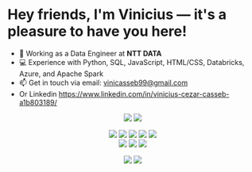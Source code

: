 # Hey friends, I'm Vinicius — it's a pleasure to have you here!

- 💼 Working as a Data Engineer at **NTT DATA**
- 💻 Experience with Python, SQL, JavaScript, HTML/CSS, Databricks, Azure, and Apache Spark
- 📫 Get in touch via email: [vinicasseb99@gmail.com](mailto:vinicasseb99@gmail.com)
-  Or Linkedin https://www.linkedin.com/in/vinicius-cezar-casseb-a1b803189/

<!-- GitHub Stats -->
<p align="center">
  <img src="https://github-readme-stats.vercel.app/api?username=VCasseb&show_icons=true&theme=dark" />
  <img src="https://github-readme-stats.vercel.app/api/top-langs/?username=VCasseb&layout=compact&theme=dark" />
</p>

<!-- Skills -->
<p align="center">
  <img src="https://img.shields.io/badge/Python-3776AB?style=for-the-badge&logo=python&logoColor=white"/>
  <img src="https://img.shields.io/badge/SQL-4479A1?style=for-the-badge&logo=postgresql&logoColor=white"/>
  <img src="https://img.shields.io/badge/JavaScript-F7DF1E?style=for-the-badge&logo=javascript&logoColor=black"/>
  <img src="https://img.shields.io/badge/HTML5-E34F26?style=for-the-badge&logo=html5&logoColor=white"/>
  <img src="https://img.shields.io/badge/CSS3-1572B6?style=for-the-badge&logo=css3&logoColor=white"/>
  <br>
  <img src="https://img.shields.io/badge/Databricks-FF3621?style=for-the-badge&logo=databricks&logoColor=white"/>
  <img src="https://img.shields.io/badge/Microsoft%20Azure-0078D4?style=for-the-badge&logo=microsoft-azure&logoColor=white"/>
  <img src="https://img.shields.io/badge/Apache%20Spark-E25A1C?style=for-the-badge&logo=apachespark&logoColor=white"/>
</p>

<!-- Social Media -->
<p align="center">
  <a href="https://instagram.com/vinicasseb" target="_blank"><img src="https://img.shields.io/badge/Instagram-E4405F?style=for-the-badge&logo=instagram&logoColor=white" /></a>
  <a href="https://www.linkedin.com/in/vinicius-cezar-casseb-a1b803189/" target="_blank"><img src="https://img.shields.io/badge/LinkedIn-0077B5?style=for-the-badge&logo=linkedin&logoColor=white" /></a>
</p>
